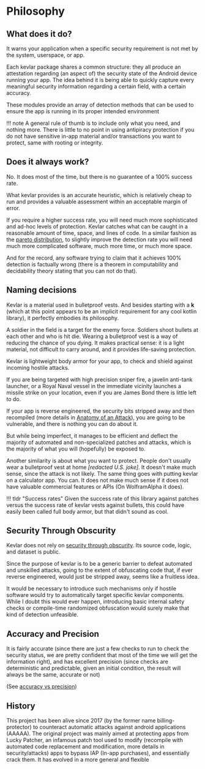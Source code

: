# Philosophy

## What does it do?
It warns your application when a specific security requirement is not met by the system, userspace, or app.

Each kevlar package shares a common structure: they all produce an attestation regarding (an aspect of) the security state of the Android device running your app.
The idea behind it is being able to quickly capture every meaningful security information regarding a certain field, with a certain accuracy.

These modules provide an array of detection methods that can be used to ensure the app is running in its proper intended environment

!!! note
	A general rule of thumb is to include only what you need, and nothing more. 
	There is little to no point in using antipiracy protection if you do not have sensitive in-app material and/or transactions you want to protect, same with rooting or integrity.


## Does it always work?
No.
It does most of the time, but there is no guarantee of a 100% success rate.

What kevlar provides is an accurate heuristic, which is relatively cheap to run and provides a valuable assessment within an acceptable margin of error.

If you require a higher success rate, you will need much more sophisticated and ad-hoc levels of protection. 
Kevlar catches what can be caught in a reasonable amount of time, space, and lines of code. 
In a similar fashion as the [pareto distribution](https://en.wikipedia.org/wiki/Pareto_distribution), to slightly improve the detection rate you will need much more complicated software, much more time, or much more space.

And for the record, any software trying to claim that it achieves 100% detection is factually wrong (there is a theorem in computability and decidability theory stating that you can not do that).


## Naming decisions
Kevlar is a material used in bulletproof vests. 
And besides starting with a **k** (which at this point appears to be an implicit requirement for any cool kotlin library), it perfectly embodies its philosophy.

A soldier in the field is a target for the enemy force.
Soldiers shoot bullets at each other and who is hit die. Wearing a bulletproof vest is a way of reducing the chance of you dying. 
It makes practical sense: it is a light material, not difficult to carry around, and it provides life-saving protection.

Kevlar is lightweight body armor for your app, to check and shield against incoming hostile attacks.

If you are being targeted with high precision sniper fire, a javelin anti-tank launcher, or a Royal Naval vessel in the immediate vicinity launches a missile strike on your location,
even if you are James Bond there is little left to do.

If your app is reverse engineered, the security bits stripped away and then recompiled (more details in [Anatomy of an Attack](anatomy_of_attacks.md)), you are going to be vulnerable, and there is nothing you can do about it. 

But while being imperfect, it manages to be efficient and deflect the majority of automated and non-specialized patches and attacks, which is the majority of what you will (hopefully) be exposed to.

Another similarity is about what you want to protect. 
People don't usually wear a bulletproof vest at home *[redacted U.S. joke]*.
It doesn't make much sense, since the attack is not likely. 
The same thing goes with putting kevlar on a calculator app. 
You can. It does not make much sense if it does not have valuable commercial features or APIs (On WolframAlpha it does).


!!! tldr "Success rates"
	Given the success rate of this library against patches versus the success rate of kevlar vests against bullets, this could have easily been called full body armor, but that didn't sound as cool.


## Security Through Obscurity
Kevlar does not rely on [security through obscurity](https://en.wikipedia.org/wiki/Security_through_obscurity). Its source code, logic, and dataset is public. 

Since the purpose of kevlar is to be a generic barrier to defeat automated and unskilled attacks, 
going to the extent of obfuscating code that, if ever reverse engineered, would just be stripped away, seems like a fruitless idea.

It would be necessary to introduce such mechanisms only if hostile software would try to automatically target specific kevlar components. 
While I doubt this would ever happen, introducing basic internal safety checks or compile-time randomized obfuscation would surely make that kind of detection unfeasible.


## Accuracy and Precision
It is fairly accurate (since there are just a few checks to run to check the security status, we are pretty confident that most of the time we will get the information right),
and has excellent precision (since checks are deterministic and predictable, given an initial condition, the result will always be the same, accurate or not)

(See [accuracy vs precision](https://en.wikipedia.org/wiki/Accuracy_and_precision))


## History
This project has been alive since 2017 (by the former name billing-protector) to counteract automatic attacks against android applications (AAAAA).
The original project was mainly aimed at protecting apps from Lucky Patcher, an infamous patch tool used to modify (recompile with automated code replacement and modification, more details in security/attacks) apps to bypass IAP (In-app purchases), and essentially crack them. It has evolved in a more general and flexible 